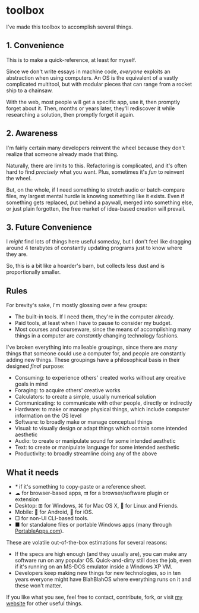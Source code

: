 # toolbox

I've made this toolbox to accomplish several things.

## 1. Convenience

This is to make a quick-reference, at least for myself.

Since we don't write essays in machine code, _everyone_ exploits an abstraction when using computers. An OS is the equivalent of a vastly complicated multitool, but with modular pieces that can range from a rocket ship to a chainsaw.

With the web, most people will get a specific app, use it, then promptly forget about it. Then, months or years later, they'll rediscover it while researching a solution, then promptly forget it again.

## 2. Awareness

I'm fairly certain many developers reinvent the wheel because they don't realize that someone already made that thing.

Naturally, there are limits to this. Refactoring is complicated, and it's often hard to find *precisely* what you want. Plus, sometimes it's *fun* to reinvent the wheel.

But, on the whole, if I need something to stretch audio or batch-compare files, my largest mental hurdle is knowing something like it exists. Even if something gets replaced, put behind a paywall, merged into something else, or just plain forgotten, the free market of idea-based creation will prevail.

## 3. Future Convenience

I _might_ find lots of things here useful someday, but I don't feel like dragging around 4 terabytes of constantly updating programs just to know where they are.

So, this is a bit like a hoarder's barn, but collects less dust and is proportionally smaller.

## Rules

For brevity's sake, I'm mostly glossing over a few groups:

* The built-in tools. If I need them, they're in the computer already.
* Paid tools, at least when I have to pause to consider my budget.
* Most courses and courseware, since the means of accomplishing many things in a computer are *constantly* changing technology fashions.

I've broken everything into malleable groupings, since there are *many* things that someone could use a computer for, and people are constantly adding new things. These groupings have a philosophical basis in their designed *final* purpose:

* Consuming: to experience others' created works without any creative goals in mind
* Foraging: to acquire others' creative works
* Calculators: to create a simple, usually numerical solution
* Communicating: to communicate with other people, directly or indirectly
* Hardware: to make or manage physical things, which include computer information on the OS level
* Software: to broadly make or manage conceptual things
* Visual: to visually design or adapt things which contain some intended aesthetic
* Audio: to create or manipulate sound for some intended aesthetic
* Text: to create or manipulate language for some intended aesthetic
* Productivity: to broadly streamline doing any of the above

## What it needs

* _*_ if it's something to copy-paste or a reference sheet.
* ☁ for browser-based apps, ⇉ for a browser/software plugin or extension
* Desktop: ⊞ for Windows, ⌘ for Mac OS X, 🐧 for Linux and Friends.
* Mobile: 🤖 for Android, 🍎 for iOS.
* □ for non-UI CLI-based tools.
* ■ for standalone files or portable Windows apps (many through [PortableApps.com](https://portableapps.com/)).

These are volatile out-of-the-box estimations for several reasons:

* If the specs are high enough (and they usually are), you can make any software run on any popular OS. Quick-and-dirty still does the job, even if it's running on an MS-DOS emulator inside a Windows XP VM.
* Developers keep making new things for new technologies, so in ten years everyone might have BlahBlahOS where everything runs on it and these won't matter.

If you like what you see, feel free to contact, contribute, fork, or visit [my website](https://stucky.tech) for other useful things.
